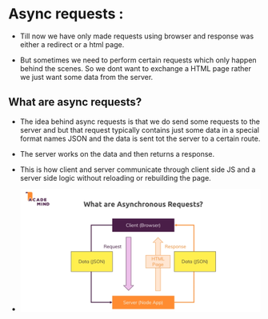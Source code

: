 # Async requests : 

* Till now we have only made requests using browser and response was either a redirect or a html page.

* But sometimes we need to perform certain requests which only happen behind the scenes. So we dont want to exchange a HTML page rather we just want some data from the server.

## What are async requests?

* The idea behind async requests is that we do send some requests to the server and but that request typically contains just some data in a special format names JSON and the data is sent tot the server to a certain route.

* The server works on the data and then returns a response.

* This is how client and server communicate through client side JS and a server side logic without reloading or rebuilding the page.

* ![](2022-05-26-00-16-18.png)